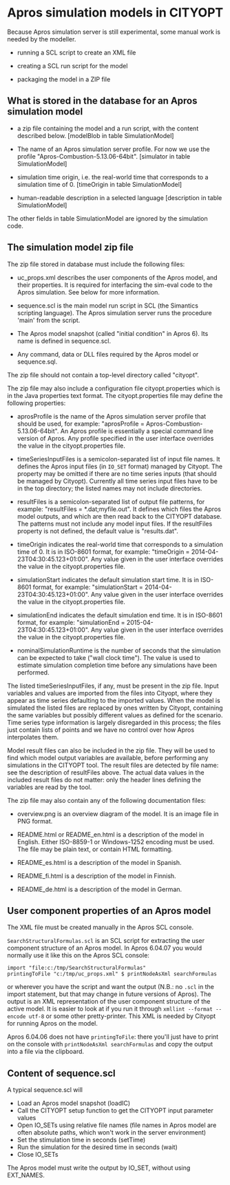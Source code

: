 Apros simulation models in CITYOPT
==================================

Because Apros simulation server is still experimental, some manual work is
needed by the modeller.

- running a SCL script to create an XML file

- creating a SCL run script for the model

- packaging the model in a ZIP file


What is stored in the database for an Apros simulation model
------------------------------------------------------------

- a zip file containing the model and a run script, with the content described
  below.  [modelBlob in table SimulationModel]

- The name of an Apros simulation server profile.
  For now we use the profile "Apros-Combustion-5.13.06-64bit".
  [simulator in table SimulationModel]

- simulation time origin, i.e. the real-world time that corresponds
  to a simulation time of 0.
  [timeOrigin in table SimulationModel]

- human-readable description in a selected language
  [description in table SimulationModel]

The other fields in table SimulationModel are ignored by the simulation
code.

The simulation model zip file
-----------------------------

The zip file stored in database must include the following files:

- uc_props.xml describes the user components of the Apros model,
  and their properties.  It is required for interfacing the sim-eval
  code to the Apros simulation.  See below for more information.

- sequence.scl is the main model run script in SCL (the Simantics scripting
  language).  The Apros simulation server runs the procedure 'main' from the
  script.

- The Apros model snapshot (called "initial condition" in Apros 6).  Its name
  is defined in sequence.scl.

- Any command, data or DLL files required by the Apros model or sequence.sql.

The zip file should not contain a top-level directory called "cityopt".

The zip file may also include a configuration file cityopt.properties which is
in the Java properties text format.  The cityopt.properties file may define
the following properties:

- aprosProfile is the name of the Apros simulation server profile that should
  be used, for example: "aprosProfile = Apros-Combustion-5.13.06-64bit".
  An Apros profile is essentially a special command line version of Apros.
  Any profile specified in the user interface overrides the value in the
  cityopt.properties file.

- timeSeriesInputFiles is a semicolon-separated list of input file
  names.  It defines the Apros input files (in `IO_SET` format)
  managed by Cityopt.  The property may be omitted if there are no
  time series inputs (that should be managed by Cityopt).  Currently
  all time series input files have to be in the top directory; the
  listed names may not include directories.

- resultFiles is a semicolon-separated list of output file patterns,
  for example: "resultFiles = *.dat;myfile.out".  It defines which files
  the Apros model outputs, and which are then read back to the CITYOPT
  database.  The patterns must not include any model input files.  If the
  resultFiles property is not defined, the default value is "results.dat".

- timeOrigin indicates the real-world time that corresponds to a simulation
  time of 0.  It is in ISO-8601 format, for example:
  "timeOrigin = 2014-04-23T04:30:45.123+01:00".
  Any value given in the user interface overrides the value in the
  cityopt.properties file.

- simulationStart indicates the default simulation start time.
  It is in ISO-8601 format, for example:
  "simulationStart = 2014-04-23T04:30:45.123+01:00".
  Any value given in the user interface overrides the value in the
  cityopt.properties file.

- simulationEnd indicates the default simulation end time.
  It is in ISO-8601 format, for example:
  "simulationEnd = 2015-04-23T04:30:45.123+01:00".
  Any value given in the user interface overrides the value in the
  cityopt.properties file.

- nominalSimulationRuntime is the number of seconds that the simulation
  can be expected to take ("wall clock time").  The value is used to
  estimate simulation completion time before any simulations have been
  performed.

The listed timeSeriesInputFiles, if any, must be present in the zip
file.  Input variables and values are imported from the files into
Cityopt, where they appear as time series defaulting to the imported
values.  When the model is simulated the listed files are replaced by
ones written by Cityopt, containing the same variables but possibly
different values as defined for the scenario.  Time series type
information is largely disregarded in this process; the files just
contain lists of points and we have no control over how Apros
interpolates them.

Model result files can also be included in the zip file.  They will be used to
find which model output variables are available, before performing any
simulations in the CITYOPT tool.  The result files are detected by file name:
see the description of resultFiles above.  The actual data values in the
included result files do not matter: only the header lines defining the
variables are read by the tool.

The zip file may also contain any of the following documentation files:

- overview.png is an overview diagram of the model.  It is an image file
  in PNG format.

- README.html or README_en.html is a description of the model in English.
  Either ISO-8859-1 or Windows-1252 encoding must be used.
  The file may be plain text, or contain HTML formatting.

- README_es.html is a description of the model in Spanish.

- README_fi.html is a description of the model in Finnish.

- README_de.html is a description of the model in German.


User component properties of an Apros model
-------------------------------------------

The XML file must be created manually in the Apros SCL console.

`SearchStructuralFormulas.scl` is an SCL script for extracting the
user component structure of an Apros model.  In Apros 6.04.07 you
would normally use it like this on the Apros SCL console:

    import "file:c:/tmp/SearchStructuralFormulas"
    printingToFile "c:/tmp/uc_props.xml" $ printNodeAsXml searchFormulas

or wherever you have the script and want the output (N.B.: no `.scl`
in the import statement, but that may change in future versions of
Apros).  The output is an XML representation of the user component
structure of the active model.  It is easier to look at if you run it
through `xmllint --format --encode utf-8` or some other pretty-printer.
This XML is needed by Cityopt for running Apros on the model.

Apros 6.04.06 does not have `printingToFile`: there you'll just have to
print on the console with `printNodeAsXml searchFormulas` and copy the
output into a file via the clipboard.


Content of sequence.scl
-----------------------

A typical sequence.scl will

- Load an Apros model snapshot (loadIC)
- Call the CITYOPT setup function to get the CITYOPT input parameter values
- Open IO_SETs using relative file names (file names in Apros model are
  often absolute paths, which won't work in the server environment)
- Set the stimulation time in seconds (setTime)
- Run the simulation for the desired time in seconds (wait)
- Close IO_SETs

The Apros model must write the output by IO_SET, without using
EXT_NAMES.
